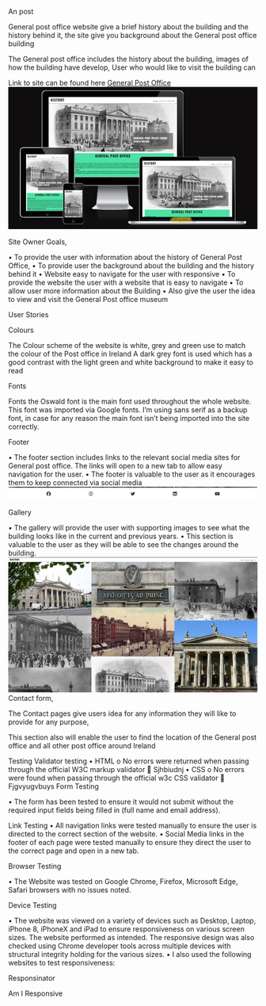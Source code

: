  An post 
 
 General post office website give a brief history about the building and the history behind it, the site give you background about the General post office building 
 
 The General post office includes the history about the building, images of how the building have develop, User who would like to visit the building can 
 
 
 Link to site can be found here [General Post Office](https://olaganiyu94.github.io/Anpost/)
 ![alt text](image-1.png)
 
  
 
 Site Owner Goals, 
 
 •	To provide the user with information about the history of General Post Office, 
 •	To provide user the background about the building and the history behind it 
 •	Website easy to navigate for the user with responsive 
 •	To provide the website the user with a website that is easy to navigate 
 •	To allow user more information about the Building 
 •	Also give the user the idea to view and visit the General Post office museum 
 
 User Stories
 
 
 Colours
 
 The Colour scheme of the website is white, grey and green use to match the colour of the Post office in Ireland A dark grey font is used which has a good contrast with the light green and white background to make it easy to read 
 
 Fonts
 
 Fonts the Oswald font is the main font used throughout the whole website. This font was imported via Google fonts. I’m using sans serif as a backup font, in case for any reason the main font isn’t being imported into the site correctly.
 
 Footer 
 
 •	The footer section includes links to the relevant social media sites for General post office. The links will open to a new tab to allow easy navigation for the user.
 •	The footer is valuable to the user as it encourages them to keep connected via social media 
 ![alt text](image-2.png)
 
 Gallery
 
 •	The gallery will provide the user with supporting images to see what the building looks like in the current and previous years. 
 •	This section is valuable to the user as they will be able to see the changes around the building.
![alt text](image-3.png)
 Contact form, 
 
 The Contact pages give users idea for any information they will like to provide for any purpose, 
 
 This section also will enable the user to find the location of the General post office and all other post office around Ireland 
 
 
 Testing 
 Validator testing 
 •	HTML 
 o	No errors were returned when passing through the official W3C markup validator 
 	Sjhbiudnj
 •	CSS
 o	No errors were found when passing through the official w3c CSS validator
 	Fjgvyugvbuys
 Form Testing 
 
 •	The form has been tested to ensure it would not submit without the required input fields being filled in (full name and email address).
 
 Link Testing 
 •	All navigation links were tested manually to ensure the user is directed to the correct section of the website.
 •	Social Media links in the footer of each page were tested manually to ensure they direct the user to the correct page and open in a new tab.
 
 Browser Testing
 
 •	The Website was tested on Google Chrome, Firefox, Microsoft Edge, Safari browsers with no issues noted.
 
 Device Testing
 
 •	The website was viewed on a variety of devices such as Desktop, Laptop, iPhone 8, iPhoneX and iPad to ensure responsiveness on various screen sizes. The website performed as intended. The responsive design was also checked using Chrome developer tools across multiple devices with structural integrity holding for the various sizes.
 •	I also used the following websites to test responsiveness:
 
 Responsinator
 
 Am I Responsive
 
 
 